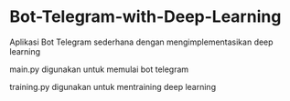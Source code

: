 # Bot-Telegram-with-Deep-Learning

Aplikasi Bot Telegram sederhana dengan mengimplementasikan deep learning

main.py digunakan untuk memulai bot telegram

training.py digunakan untuk mentraining deep learning
